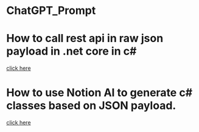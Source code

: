 # ChatGPT_Prompt

# How to call rest api in raw json payload in .net core in c#
[click here](CallRestAPIC%23.md)

# How to use Notion AI to generate c# classes based on JSON payload. 
[click here](Paypal_RestAPI_client-Json_to_csharp.md)
